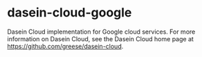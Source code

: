 dasein-cloud-google
===================

Dasein Cloud implementation for Google cloud services. For more information on Dasein Cloud, see the Dasein Cloud home page at https://github.com/greese/dasein-cloud.